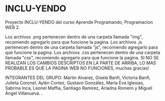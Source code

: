 # INCLU-YENDO
Proyecto INCLU-YENDO del curso Aprende Programando, Programacion WEB 2.
<!-- RECOMENDACIONES ---->
Los archivos .png pertenecen dentro de una carpeta llamada "img", recomiendo agregarlo para que funcione la pagina.
Los archivos .js pertenecen dentro de una carpeta llamada "js", recomiendo agregarlo para que funcione la pagina.
Los archivos .css pertenecen dentro de una carpeta llamada "css", recomiendo agregarlo para que funcione la pagina.
SI NO SE REALIZAN LOS CAMBIOS DESCRIPTOS EN LA PARTE DE ARRIBA, LO MAS PROBABLE ES QUE LA PAGINA WEB NO FUNCIONES, muchas gracias! 

INTEGRANTES DEL GRUPO: Martin Alvarez, Gisela Banfi, Victoria Banfi, Julieta Coronel, Aylén Cortez, Gustavo González, María Eva Iglesias, Sabrina Inca, Leonel Maffia, Santiago Ramirez, Ariadna Romero y Miguel Ángel Villanueva. .
